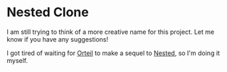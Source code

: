 # Nested Clone

I am still trying to think of a more creative name for this project.
Let me know if you have any suggestions!

I got tired of waiting for [Orteil](https://orteil.dashnet.org/) to make a sequel to [Nested](https://orteil.dashnet.org/nested), so I'm doing it myself.